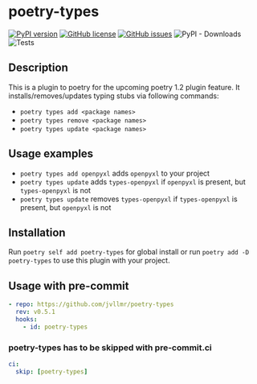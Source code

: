 # poetry-types

[![PyPI version](https://badge.fury.io/py/poetry-types.svg)](https://badge.fury.io/py/poetry-types)
[![GitHub license](https://img.shields.io/github/license/jvllmr/poetry-types)](https://github.com/jvllmr/poetry-types/blob/master/LICENSE)
[![GitHub issues](https://img.shields.io/github/issues/jvllmr/poetry-types)](https://github.com/jvllmr/poetry-types/issues)
![PyPI - Downloads](https://img.shields.io/pypi/dd/poetry-types)
![Tests](https://github.com/jvllmr/poetry-types/actions/workflows/main.yml/badge.svg)

## Description

This is a plugin to poetry for the upcoming poetry 1.2 plugin feature.
It installs/removes/updates typing stubs via following commands:

- `poetry types add <package names>`
- `poetry types remove <package names>`
- `poetry types update <package names>`

## Usage examples

- `poetry types add openpyxl` adds `openpyxl` to your project
- `poetry types update` adds `types-openpyxl` if `openpyxl` is present, but `types-openpyxl` is not
- `poetry types update` removes `types-openpyxl` if `types-openpyxl` is present, but `openpyxl` is not

## Installation

Run `poetry self add poetry-types` for global install or run `poetry add -D poetry-types` to use this plugin with your project.

## Usage with pre-commit

```yaml
- repo: https://github.com/jvllmr/poetry-types
  rev: v0.5.1
  hooks:
    - id: poetry-types
```

### poetry-types has to be skipped with pre-commit.ci

```yaml
ci:
  skip: [poetry-types]
```
